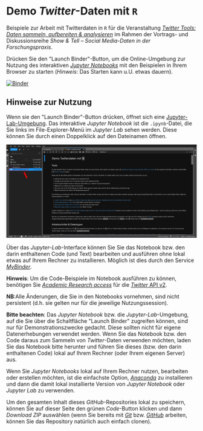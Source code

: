 # Demo *Twitter*-Daten mit `R`

Beispiele zur Arbeit mit Twitterdaten in `R` für die Veranstaltung [*Twitter Tools: Daten sammeln, aufbereiten & analysieren*](https://nfdi4culture.de/news-events/events/twitter-tools-daten-sammeln-aufbereiten-analysieren.html) im Rahmen der Vortrags- und Diskussionsreihe *Show & Tell – Social Media-Daten in der Forschungspraxis*.

Drücken Sie den "Launch Binder"-Button, um die Online-Umgebung zur Nutzung des interaktiven [*Jupyter Notebooks*](https://jupyter.org/) mit den Beispielen in Ihrem Browser zu starten (*Hinweis*: Das Starten kann u.U. etwas dauern).

[![Binder](https://mybinder.org/badge_logo.svg)](https://mybinder.org/v2/gh/jobreu/demo-twitter-r/main?urlpath=lab)

## Hinweise zur Nutzung

Wenn sie den "Launch Binder"-Button drücken, öffnet sich eine [Jupyter-Lab-Umgebung](https://jupyterlab.readthedocs.io/en/stable/). Das interaktive *Jupyter Notebook* ist die `.ipynb`-Datei, die Sie links im File-Explorer-Menü im *Jupyter Lab* sehen werden. Diese können Sie durch einen Doppelklick auf den Dateinamen öffnen.

![](https://github.com/jobreu/demo-twitter-r/blob/main/screenshot_jupyterlab.png) 

Über das *Jupyter-Lab*-Interface können Sie Sie das Notebook bzw. den darin enthaltenen Code (und Text) bearbeiten und ausführen ohne lokal etwas auf Ihrem Rechner zu installieren. Möglich ist dies durch den Service [*MyBinder*](https://mybinder.org/).

**Hinweis**: Um die Code-Beispiele im Notebook ausführen zu können, benötigen Sie [*Academic Research access*](https://developer.twitter.com/en/products/twitter-api/academic-research) für die [*Twitter* API v2](https://developer.twitter.com/en/docs/twitter-api).

**NB**:Alle Änderungen, die Sie in den Notebooks vornehmen, sind nicht persistent (d.h. sie gelten nur für die jeweilige Nutzungssession).

**Bitte beachten**: Das *Jupyter Notebook* bzw. die *Jupyter-Lab*-Umgebung, auf die Sie über die Schaltfläche "Launch Binder" zugreifen können, sind nur für Demonstrationszwecke gedacht. Diese sollten nicht für eigene Datenerhebungen verwendet werden. Wenn Sie das Notebook bzw. den Code daraus zum Sammeln von *Twitter*-Daten verwenden möchten, laden Sie das Notebook bitte herunter und führen Sie dieses (bzw. den darin enthaltenen Code) lokal auf Ihrem Rechner (oder Ihrem eigenen Server) aus.

Wenn Sie *Jupyter Notebooks* lokal auf Ihrem Rechner nutzen, bearbeiten oder erstellen möchten, ist die einfachste Option, [*Anaconda*](https://www.anaconda.com/products/individual) zu installieren und dann die damit lokal installierte Version von *Jupyter Notebook* oder *Jupyter Lab* zu verwenden.

Um den gesamten Inhalt dieses *GitHub*-Repositories lokal zu speichern, können Sie auf dieser Seite den grünen *Code*-Button klicken und dann *Download ZIP* auswählen (wenn Sie bereits mit [*Git*](https://git-scm.com/) bzw. [*GitHub*](https://github.com/) arbeiten, können Sie das Repository natürlich auch einfach clonen).